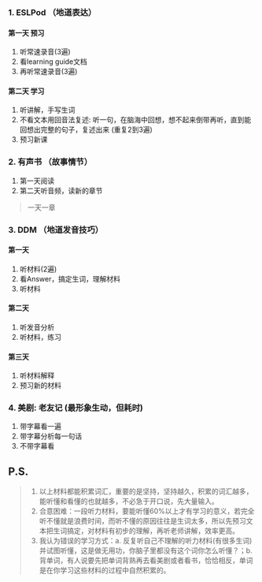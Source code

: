 ### 1. ESLPod （地道表达）
#### 第一天 预习
1. 听常速录音(3遍)
2. 看learning guide文档
3. 再听常速录音(3遍)
#### 第二天 学习
1. 听讲解，手写生词
2. 不看文本用回音法复述: 
   听一句，在脑海中回想，想不起来倒带再听，直到能回想出完整的句子，复述出来
   (重复2到3遍)
3. 预习新课

### 2. 有声书 （故事情节）
1. 第一天阅读
2. 第二天听音频，读新的章节
> 一天一章

### 3. DDM （地道发音技巧）
#### 第一天
1. 听材料(2遍)
2. 看Answer，搞定生词，理解材料
3. 听材料
#### 第二天
1. 听发音分析
2. 听材料，练习
#### 第三天
1. 听材料解释
2. 预习新的材料

### 4. 美剧: 老友记 (最形象生动，但耗时)
1. 带字幕看一遍
2. 带字幕分析每一句话
3. 不带字幕看

## P.S.
> 1. 以上材料都能积累词汇，重要的是坚持，坚持越久，积累的词汇越多，能听懂和看懂的也就越多，不必急于开口说，先大量输入。
> 2. 合意困难：一段听力材料，要能听懂60%以上才有学习的意义，若完全听不懂就是浪费时间，而听不懂的原因往往是生词太多，所以先预习文本把生词搞定，对材料有初步的理解，再听老师讲解，效率更高。
> 3. 我认为错误的学习方式：a. 反复听自己不理解的听力材料(有很多生词)并试图听懂，这是做无用功，你脑子里都没有这个词你怎么听懂？；b. 背单词，有人说要先把单词背熟再去看美剧或者看书，恰恰相反，单词是在你学习这些材料的过程中自然积累的。

